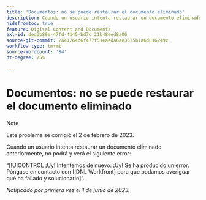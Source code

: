 ```yaml
---
title: 'Documentos: no se puede restaurar el documento eliminado'
description: Cuando un usuario intenta restaurar un documento eliminado anteriormente, no puede restaurar el documento y ve el error ¡Uy!
hidefromtoc: true
feature: Digital Content and Documents
exl-id: ded3b89e-47fd-4145-bd7c-21b48eed8a06
source-git-commit: 2a41264d6f477f51eaeda6ae3675b1a6d816249c
workflow-type: tm+mt
source-wordcount: '84'
ht-degree: 75%

---
```


# Documentos: no se puede restaurar el documento eliminado

>[!NOTE]
>
>Este problema se corrigió el 2 de febrero de 2023.

<!-- On WF and WFP TOCs-->

Cuando un usuario intenta restaurar un documento eliminado anteriormente, no podrá y verá el siguiente error:

“[!UICONTROL ¡Uy! Intentemos de nuevo. ¡Uy! Se ha producido un error. Póngase en contacto con [!DNL Workfront] para que podamos averiguar qué ha fallado y solucionarlo]”.

_Notificado por primera vez el 1 de junio de 2023._
